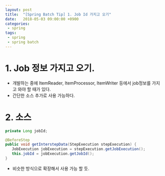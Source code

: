 ```yaml
---
layout: post
title:  "[Spring Batch Tip] 1. Job Id 가지고 오기"
date:   2018-05-03 09:00:00 +0900
categories:
 - spring
tags: 
 - spring
 - spring batch
---
```

# 1. Job 정보 가지고 오기.
- 개발하는 중에 ItemReader, ItemProcessor, ItemWriter 등에서 job정보를 가지고 와야 할 때가 있다.
- 간단한 소스 추가로 사용 가능하다.

# 2. 소스

```java
private Long jobId;

@BeforeStep
public void getInterstepData(StepExecution stepExecution) {
   JobExecution jobExecution = stepExecution.getJobExecution();
   this.jobId = jobExecution.getJobId();
}
```

- 비슷한 방식으로 확장해서 사용 가능 할 듯.

